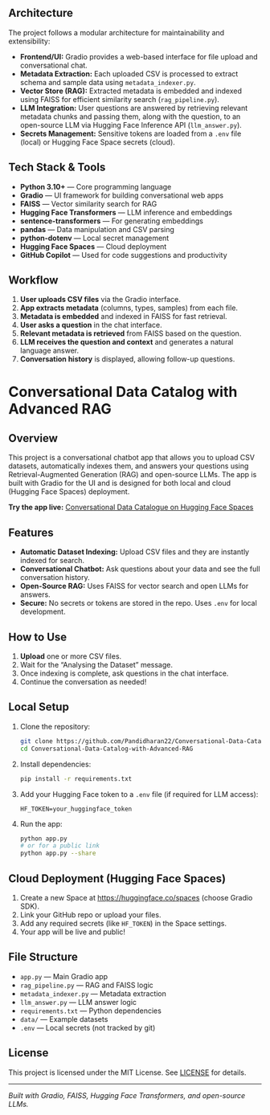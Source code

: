 ## Architecture

The project follows a modular architecture for maintainability and extensibility:

- **Frontend/UI:** Gradio provides a web-based interface for file upload and conversational chat.
- **Metadata Extraction:** Each uploaded CSV is processed to extract schema and sample data using `metadata_indexer.py`.
- **Vector Store (RAG):** Extracted metadata is embedded and indexed using FAISS for efficient similarity search (`rag_pipeline.py`).
- **LLM Integration:** User questions are answered by retrieving relevant metadata chunks and passing them, along with the question, to an open-source LLM via Hugging Face Inference API (`llm_answer.py`).
- **Secrets Management:** Sensitive tokens are loaded from a `.env` file (local) or Hugging Face Space secrets (cloud).

## Tech Stack & Tools

- **Python 3.10+** — Core programming language
- **Gradio** — UI framework for building conversational web apps
- **FAISS** — Vector similarity search for RAG
- **Hugging Face Transformers** — LLM inference and embeddings
- **sentence-transformers** — For generating embeddings
- **pandas** — Data manipulation and CSV parsing
- **python-dotenv** — Local secret management
- **Hugging Face Spaces** — Cloud deployment
- **GitHub Copilot** — Used for code suggestions and productivity

## Workflow

1. **User uploads CSV files** via the Gradio interface.
2. **App extracts metadata** (columns, types, samples) from each file.
3. **Metadata is embedded** and indexed in FAISS for fast retrieval.
4. **User asks a question** in the chat interface.
5. **Relevant metadata is retrieved** from FAISS based on the question.
6. **LLM receives the question and context** and generates a natural language answer.
7. **Conversation history** is displayed, allowing follow-up questions.

# Conversational Data Catalog with Advanced RAG

## Overview

This project is a conversational chatbot app that allows you to upload CSV datasets, automatically indexes them, and answers your questions using Retrieval-Augmented Generation (RAG) and open-source LLMs. The app is built with Gradio for the UI and is designed for both local and cloud (Hugging Face Spaces) deployment.

**Try the app live:** [Conversational Data Catalogue on Hugging Face Spaces](https://huggingface.co/spaces/Pandidharan22/Conversational_Data_Catalogue)

## Features

- **Automatic Dataset Indexing:** Upload CSV files and they are instantly indexed for search.
- **Conversational Chatbot:** Ask questions about your data and see the full conversation history.
- **Open-Source RAG:** Uses FAISS for vector search and open LLMs for answers.
- **Secure:** No secrets or tokens are stored in the repo. Uses `.env` for local development.

## How to Use

1. **Upload** one or more CSV files.
2. Wait for the “Analysing the Dataset” message.
3. Once indexing is complete, ask questions in the chat interface.
4. Continue the conversation as needed!

## Local Setup

1. Clone the repository:
	```bash
	git clone https://github.com/Pandidharan22/Conversational-Data-Catalog-with-Advanced-RAG.git
	cd Conversational-Data-Catalog-with-Advanced-RAG
	```
2. Install dependencies:
	```bash
	pip install -r requirements.txt
	```
3. Add your Hugging Face token to a `.env` file (if required for LLM access):
	```env
	HF_TOKEN=your_huggingface_token
	```
4. Run the app:
	```bash
	python app.py
	# or for a public link
	python app.py --share
	```

## Cloud Deployment (Hugging Face Spaces)

1. Create a new Space at https://huggingface.co/spaces (choose Gradio SDK).
2. Link your GitHub repo or upload your files.
3. Add any required secrets (like `HF_TOKEN`) in the Space settings.
4. Your app will be live and public!

## File Structure

- `app.py` — Main Gradio app
- `rag_pipeline.py` — RAG and FAISS logic
- `metadata_indexer.py` — Metadata extraction
- `llm_answer.py` — LLM answer logic
- `requirements.txt` — Python dependencies
- `data/` — Example datasets
- `.env` — Local secrets (not tracked by git)

## License

This project is licensed under the MIT License. See [LICENSE](LICENSE) for details.

---

*Built with Gradio, FAISS, Hugging Face Transformers, and open-source LLMs.*